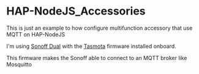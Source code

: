 # HAP-NodeJS_Accessories

This is just an example to how configure multifunction accessory that use MQTT on HAP-NodeJS

I'm using [Sonoff Dual](http://sonoff.itead.cc/en/products/sonoff/sonoff-dual) with the [Tasmota](https://github.com/arendst/Sonoff-Tasmota/) firmware installed onboard. 

This firmware makes the Sonoff able to connect to an MQTT broker like Mosquitto

